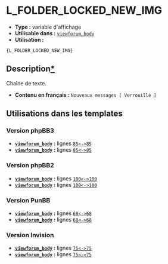 # L_FOLDER_LOCKED_NEW_IMG
* __Type :__ variable d'affichage
* __Utilisable dans :__ [`viewforum_body`](../tpl/viewforum_body.md#readme)
* __Utilisation :__

```smarty
{L_FOLDER_LOCKED_NEW_IMG}
```

## Description[*](https://fa-tvars.appspot.com/var/L_FOLDER_LOCKED_NEW_IMG)
Chaîne de texte.

* __Contenu en français :__ `Nouveaux messages [ Verrouillé ]`

## Utilisations dans les templates

### Version phpBB3
* __[`viewforum_body`](../tpl/viewforum_body.md#readme) :__ lignes [`85`](../src/prosilver/viewforum_body.tpl#L85)[`<->`](../src/prosilver/viewforum_body.tpl#L85-L85)[`85`](../src/prosilver/viewforum_body.tpl#L85)
* __[`viewforum_body`](../tpl/viewforum_body.md#readme) :__ lignes [`85`](../src/prosilver/viewforum_body.tpl#L85)[`<->`](../src/prosilver/viewforum_body.tpl#L85-L85)[`85`](../src/prosilver/viewforum_body.tpl#L85)

### Version phpBB2
* __[`viewforum_body`](../tpl/viewforum_body.md#readme) :__ lignes [`100`](../src/subsilver/viewforum_body.tpl#L100)[`<->`](../src/subsilver/viewforum_body.tpl#L100-L100)[`100`](../src/subsilver/viewforum_body.tpl#L100)
* __[`viewforum_body`](../tpl/viewforum_body.md#readme) :__ lignes [`100`](../src/subsilver/viewforum_body.tpl#L100)[`<->`](../src/subsilver/viewforum_body.tpl#L100-L100)[`100`](../src/subsilver/viewforum_body.tpl#L100)

### Version PunBB
* __[`viewforum_body`](../tpl/viewforum_body.md#readme) :__ lignes [`68`](../src/punbb/viewforum_body.tpl#L68)[`<->`](../src/punbb/viewforum_body.tpl#L68-L68)[`68`](../src/punbb/viewforum_body.tpl#L68)
* __[`viewforum_body`](../tpl/viewforum_body.md#readme) :__ lignes [`68`](../src/punbb/viewforum_body.tpl#L68)[`<->`](../src/punbb/viewforum_body.tpl#L68-L68)[`68`](../src/punbb/viewforum_body.tpl#L68)

### Version Invision
* __[`viewforum_body`](../tpl/viewforum_body.md#readme) :__ lignes [`75`](../src/invision/viewforum_body.tpl#L75)[`<->`](../src/invision/viewforum_body.tpl#L75-L75)[`75`](../src/invision/viewforum_body.tpl#L75)
* __[`viewforum_body`](../tpl/viewforum_body.md#readme) :__ lignes [`75`](../src/invision/viewforum_body.tpl#L75)[`<->`](../src/invision/viewforum_body.tpl#L75-L75)[`75`](../src/invision/viewforum_body.tpl#L75)

